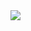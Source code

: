 <!--타이틀 부분-->
  <img src="https://capsule-render.vercel.app/api?type=waving&color=gradient&height=200&section=header&text=Hello%20World%20I%27m%20Hyogyeong&fontSize=50&animation=scaleIn&fontColor=ffffff" />
